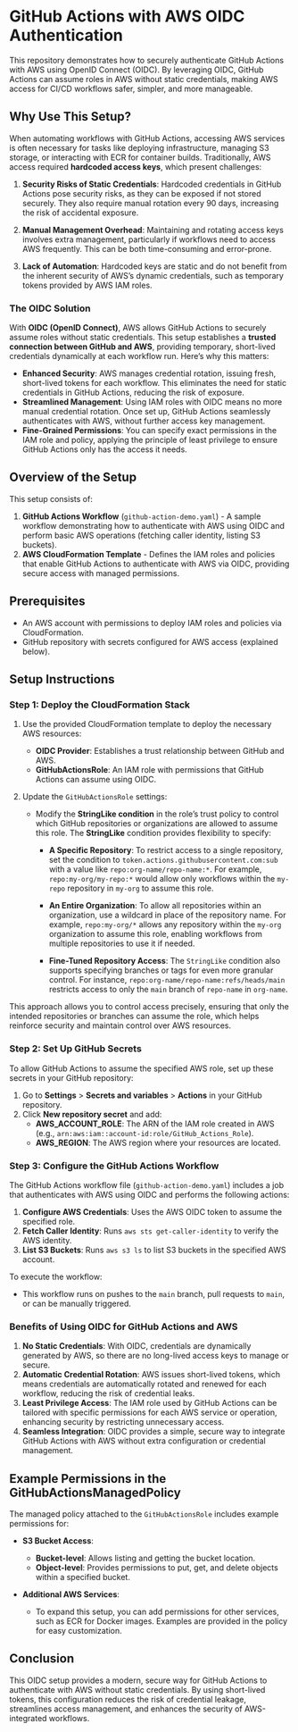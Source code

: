 # GitHub Actions with AWS OIDC Authentication

This repository demonstrates how to securely authenticate GitHub Actions with AWS using OpenID Connect (OIDC). By leveraging OIDC, GitHub Actions can assume roles in AWS without static credentials, making AWS access for CI/CD workflows safer, simpler, and more manageable.

## Why Use This Setup?

When automating workflows with GitHub Actions, accessing AWS services is often necessary for tasks like deploying infrastructure, managing S3 storage, or interacting with ECR for container builds. Traditionally, AWS access required **hardcoded access keys**, which present challenges:

1. **Security Risks of Static Credentials**: Hardcoded credentials in GitHub Actions pose security risks, as they can be exposed if not stored securely. They also require manual rotation every 90 days, increasing the risk of accidental exposure.

2. **Manual Management Overhead**: Maintaining and rotating access keys involves extra management, particularly if workflows need to access AWS frequently. This can be both time-consuming and error-prone.

3. **Lack of Automation**: Hardcoded keys are static and do not benefit from the inherent security of AWS’s dynamic credentials, such as temporary tokens provided by AWS IAM roles.

### The OIDC Solution

With **OIDC (OpenID Connect)**, AWS allows GitHub Actions to securely assume roles without static credentials. This setup establishes a **trusted connection between GitHub and AWS**, providing temporary, short-lived credentials dynamically at each workflow run. Here’s why this matters:

- **Enhanced Security**: AWS manages credential rotation, issuing fresh, short-lived tokens for each workflow. This eliminates the need for static credentials in GitHub Actions, reducing the risk of exposure.
- **Streamlined Management**: Using IAM roles with OIDC means no more manual credential rotation. Once set up, GitHub Actions seamlessly authenticates with AWS, without further access key management.
- **Fine-Grained Permissions**: You can specify exact permissions in the IAM role and policy, applying the principle of least privilege to ensure GitHub Actions only has the access it needs.

## Overview of the Setup

This setup consists of:
1. **GitHub Actions Workflow** (`github-action-demo.yaml`) - A sample workflow demonstrating how to authenticate with AWS using OIDC and perform basic AWS operations (fetching caller identity, listing S3 buckets).
2. **AWS CloudFormation Template** - Defines the IAM roles and policies that enable GitHub Actions to authenticate with AWS via OIDC, providing secure access with managed permissions.

## Prerequisites

- An AWS account with permissions to deploy IAM roles and policies via CloudFormation.
- GitHub repository with secrets configured for AWS access (explained below).

## Setup Instructions

### Step 1: Deploy the CloudFormation Stack

1. Use the provided CloudFormation template to deploy the necessary AWS resources:
   - **OIDC Provider**: Establishes a trust relationship between GitHub and AWS.
   - **GitHubActionsRole**: An IAM role with permissions that GitHub Actions can assume using OIDC.

2. Update the `GitHubActionsRole` settings:
   - Modify the **StringLike condition** in the role’s trust policy to control which GitHub repositories or organizations are allowed to assume this role. The **StringLike** condition provides flexibility to specify:
   
     - **A Specific Repository**: To restrict access to a single repository, set the condition to `token.actions.githubusercontent.com:sub` with a value like `repo:org-name/repo-name:*`. For example, `repo:my-org/my-repo:*` would allow only workflows within the `my-repo` repository in `my-org` to assume this role.
     
     - **An Entire Organization**: To allow all repositories within an organization, use a wildcard in place of the repository name. For example, `repo:my-org/*` allows any repository within the `my-org` organization to assume this role, enabling workflows from multiple repositories to use it if needed.
     
     - **Fine-Tuned Repository Access**: The `StringLike` condition also supports specifying branches or tags for even more granular control. For instance, `repo:org-name/repo-name:refs/heads/main` restricts access to only the `main` branch of `repo-name` in `org-name`.

This approach allows you to control access precisely, ensuring that only the intended repositories or branches can assume the role, which helps reinforce security and maintain control over AWS resources.


### Step 2: Set Up GitHub Secrets

To allow GitHub Actions to assume the specified AWS role, set up these secrets in your GitHub repository:

1. Go to **Settings** > **Secrets and variables** > **Actions** in your GitHub repository.
2. Click **New repository secret** and add:
   - **AWS_ACCOUNT_ROLE**: The ARN of the IAM role created in AWS (e.g., `arn:aws:iam::account-id:role/GitHub_Actions_Role`).
   - **AWS_REGION**: The AWS region where your resources are located.

### Step 3: Configure the GitHub Actions Workflow

The GitHub Actions workflow file (`github-action-demo.yaml`) includes a job that authenticates with AWS using OIDC and performs the following actions:
1. **Configure AWS Credentials**: Uses the AWS OIDC token to assume the specified role.
2. **Fetch Caller Identity**: Runs `aws sts get-caller-identity` to verify the AWS identity.
3. **List S3 Buckets**: Runs `aws s3 ls` to list S3 buckets in the specified AWS account.

To execute the workflow:
- This workflow runs on pushes to the `main` branch, pull requests to `main`, or can be manually triggered.

### Benefits of Using OIDC for GitHub Actions and AWS

1. **No Static Credentials**: With OIDC, credentials are dynamically generated by AWS, so there are no long-lived access keys to manage or secure.
2. **Automatic Credential Rotation**: AWS issues short-lived tokens, which means credentials are automatically rotated and renewed for each workflow, reducing the risk of credential leaks.
3. **Least Privilege Access**: The IAM role used by GitHub Actions can be tailored with specific permissions for each AWS service or operation, enhancing security by restricting unnecessary access.
4. **Seamless Integration**: OIDC provides a simple, secure way to integrate GitHub Actions with AWS without extra configuration or credential management.

## Example Permissions in the GitHubActionsManagedPolicy

The managed policy attached to the `GitHubActionsRole` includes example permissions for:

- **S3 Bucket Access**:
  - **Bucket-level**: Allows listing and getting the bucket location.
  - **Object-level**: Provides permissions to put, get, and delete objects within a specified bucket.

- **Additional AWS Services**:
  - To expand this setup, you can add permissions for other services, such as ECR for Docker images. Examples are provided in the policy for easy customization.

## Conclusion

This OIDC setup provides a modern, secure way for GitHub Actions to authenticate with AWS without static credentials. By using short-lived tokens, this configuration reduces the risk of credential leakage, streamlines access management, and enhances the security of AWS-integrated workflows.
